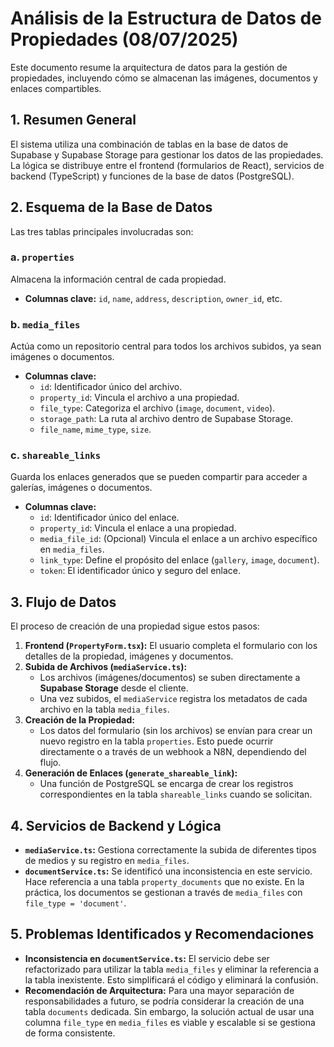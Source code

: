 # Análisis de la Estructura de Datos de Propiedades (08/07/2025)

Este documento resume la arquitectura de datos para la gestión de propiedades, incluyendo cómo se almacenan las imágenes, documentos y enlaces compartibles.

## 1. Resumen General

El sistema utiliza una combinación de tablas en la base de datos de Supabase y Supabase Storage para gestionar los datos de las propiedades. La lógica se distribuye entre el frontend (formularios de React), servicios de backend (TypeScript) y funciones de la base de datos (PostgreSQL).

## 2. Esquema de la Base de Datos

Las tres tablas principales involucradas son:

### a. `properties`
Almacena la información central de cada propiedad.
- **Columnas clave:** `id`, `name`, `address`, `description`, `owner_id`, etc.

### b. `media_files`
Actúa como un repositorio central para todos los archivos subidos, ya sean imágenes o documentos.
- **Columnas clave:**
    - `id`: Identificador único del archivo.
    - `property_id`: Vincula el archivo a una propiedad.
    - `file_type`: Categoriza el archivo (`image`, `document`, `video`).
    - `storage_path`: La ruta al archivo dentro de Supabase Storage.
    - `file_name`, `mime_type`, `size`.

### c. `shareable_links`
Guarda los enlaces generados que se pueden compartir para acceder a galerías, imágenes o documentos.
- **Columnas clave:**
    - `id`: Identificador único del enlace.
    - `property_id`: Vincula el enlace a una propiedad.
    - `media_file_id`: (Opcional) Vincula el enlace a un archivo específico en `media_files`.
    - `link_type`: Define el propósito del enlace (`gallery`, `image`, `document`).
    - `token`: El identificador único y seguro del enlace.

## 3. Flujo de Datos

El proceso de creación de una propiedad sigue estos pasos:

1.  **Frontend (`PropertyForm.tsx`):** El usuario completa el formulario con los detalles de la propiedad, imágenes y documentos.
2.  **Subida de Archivos (`mediaService.ts`):**
    -   Los archivos (imágenes/documentos) se suben directamente a **Supabase Storage** desde el cliente.
    -   Una vez subidos, el `mediaService` registra los metadatos de cada archivo en la tabla `media_files`.
3.  **Creación de la Propiedad:**
    -   Los datos del formulario (sin los archivos) se envían para crear un nuevo registro en la tabla `properties`. Esto puede ocurrir directamente o a través de un webhook a N8N, dependiendo del flujo.
4.  **Generación de Enlaces (`generate_shareable_link`):**
    -   Una función de PostgreSQL se encarga de crear los registros correspondientes en la tabla `shareable_links` cuando se solicitan.

## 4. Servicios de Backend y Lógica

-   **`mediaService.ts`:** Gestiona correctamente la subida de diferentes tipos de medios y su registro en `media_files`.
-   **`documentService.ts`:** Se identificó una inconsistencia en este servicio. Hace referencia a una tabla `property_documents` que no existe. En la práctica, los documentos se gestionan a través de `media_files` con `file_type = 'document'`.

## 5. Problemas Identificados y Recomendaciones

-   **Inconsistencia en `documentService.ts`:** El servicio debe ser refactorizado para utilizar la tabla `media_files` y eliminar la referencia a la tabla inexistente. Esto simplificará el código y eliminará la confusión.
-   **Recomendación de Arquitectura:** Para una mayor separación de responsabilidades a futuro, se podría considerar la creación de una tabla `documents` dedicada. Sin embargo, la solución actual de usar una columna `file_type` en `media_files` es viable y escalable si se gestiona de forma consistente. 